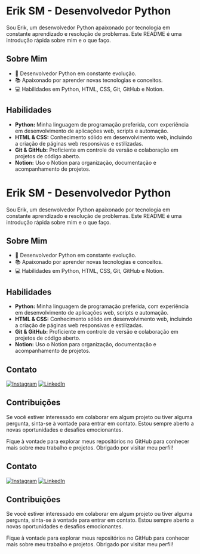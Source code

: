 # Erik SM - Desenvolvedor Python

Sou Erik, um desenvolvedor Python apaixonado por tecnologia em constante aprendizado e resolução de problemas. Este README é uma introdução rápida sobre mim e o que faço.

## Sobre Mim

- 🚀 Desenvolvedor Python em constante evolução.
- 📚 Apaixonado por aprender novas tecnologias e conceitos.
- 💻 Habilidades em Python, HTML, CSS, Git, GitHub e Notion.

## Habilidades

- **Python:** Minha linguagem de programação preferida, com experiência em desenvolvimento de aplicações web, scripts e automação.
- **HTML & CSS:** Conhecimento sólido em desenvolvimento web, incluindo a criação de páginas web responsivas e estilizadas.
- **Git & GitHub:** Proficiente em controle de versão e colaboração em projetos de código aberto.
- **Notion:** Uso o Notion para organização, documentação e acompanhamento de projetos.
# Erik SM - Desenvolvedor Python

Sou Erik, um desenvolvedor Python apaixonado por tecnologia em constante aprendizado e resolução de problemas. Este README é uma introdução rápida sobre mim e o que faço.

## Sobre Mim

- 🚀 Desenvolvedor Python em constante evolução.
- 📚 Apaixonado por aprender novas tecnologias e conceitos.
- 💻 Habilidades em Python, HTML, CSS, Git, GitHub e Notion.

## Habilidades

- **Python:** Minha linguagem de programação preferida, com experiência em desenvolvimento de aplicações web, scripts e automação.
- **HTML & CSS:** Conhecimento sólido em desenvolvimento web, incluindo a criação de páginas web responsivas e estilizadas.
- **Git & GitHub:** Proficiente em controle de versão e colaboração em projetos de código aberto.
- **Notion:** Uso o Notion para organização, documentação e acompanhamento de projetos.

## Contato


[![Instagram](https://img.shields.io/badge/Instagram-000?style=for-the-badge&logo=instagram)](https://www.instagram.com/e_r_k25/)
[![LinkedIn](https://img.shields.io/badge/LinkedIn-000?style=for-the-badge&logo=linkedin&logoColor=0E76A8)](https://www.linkedin.com/in/erik-sousa-marques-490137199/) 



## Contribuições

Se você estiver interessado em colaborar em algum projeto ou tiver alguma pergunta, sinta-se à vontade para entrar em contato. Estou sempre aberto a novas oportunidades e desafios emocionantes.

Fique à vontade para explorar meus repositórios no GitHub para conhecer mais sobre meu trabalho e projetos. Obrigado por visitar meu perfil!


## Contato


[![Instagram](https://img.shields.io/badge/Instagram-000?style=for-the-badge&logo=instagram)](https://www.instagram.com/e_r_k25/)
[![LinkedIn](https://img.shields.io/badge/LinkedIn-000?style=for-the-badge&logo=linkedin&logoColor=0E76A8)](https://www.linkedin.com/in/erik-sousa-marques-490137199/) 



## Contribuições

Se você estiver interessado em colaborar em algum projeto ou tiver alguma pergunta, sinta-se à vontade para entrar em contato. Estou sempre aberto a novas oportunidades e desafios emocionantes.

Fique à vontade para explorar meus repositórios no GitHub para conhecer mais sobre meu trabalho e projetos. Obrigado por visitar meu perfil!

